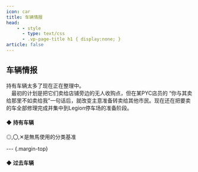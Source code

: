 ```yaml
---
icon: car
title: 车辆情报
head:
    - - style
      - type: text/css
      - .vp-page-title h1 { display:none; }
article: false
---
```


## <div class="text-bg-grey"> 车辆情报 <i class="fa-solid fa-car" style="color: lightSteelblue"></i></div>

持有车辆太多了现在正在整理中。
<CollapsableText label="＞关于转卖预定"> <br>
&emsp;最初的计划是把它们卖给店铺旁边的无人收购点，但在某PYC店员的 “你与其卖给那里不如卖给我”一句话后，就改变主意准备转卖给其他市民。现在还在把要卖的车全部修理完成并集中到Legion停车场的准备阶段。
</CollapsableText>

#### <span class="underline-blue">◆ 持有车辆&ensp; </span>

<div class="date vehicle-margin-top">◎,〇,✕是無馬使用的分类基准</div>

<DetailsButton label="◎（常用）" :isScrollable="true" margin="0 0 15px 0">
  <DataTable :isTogglable="true" :headers="headers" :headersInitState="headersShowImage" :colStyle="colStyle" :data="favoriteVehicleData" />
</DetailsButton>

<DetailsButton label="〇" :isScrollable="true">
  <DataTable :isTogglable="true" :headers="headers" :headersInitState="headersInitState" :colStyle="colStyle" :data="generalVehicleData" />
</DetailsButton>

<DetailsButton label="未分类" :isScrollable="true" margin="15px 0 15px 0">
  <DataTable :isTogglable="true" :headers="headers" :headersInitState="headersInitState" :colStyle="colStyle" :data="uncategorizedVehicleData" />
</DetailsButton>

<DetailsButton label="✕（转卖预定）" :isScrollable="true" margin="15px 0 15px 0">
  <DataTable :isTogglable="true" :headers="headers" :headersInitState="headersInitState" :colStyle="colStyle" :data="resaleVehicleData" />
</DetailsButton>

<DetailsButton label="飞机 · 船只" :isScrollable="true" margin="30px 0 15px 0">
  <DataTable :isTogglable="true" :headers="headers" :headersInitState="headersInitState" :colStyle="colStyle" :data="planeBoatData" />
</DetailsButton>

--- {.margin-top}

#### <span class="underline-blue">◆ 过去车辆&ensp; </span>

<DetailsButton label="借出" :isScrollable="true" margin="15px 0 15px 0">
  <DataTable :isTogglable="true" :headers="headers" :headersInitState="headersInitState" :colStyle="colStyle" :data="lendVehicleData" />
</DetailsButton>

<DetailsButton label="过去车辆" :isScrollable="true" margin="15px 0 15px 0">
  <DataTable :isTogglable="true" :headers="headers" :headersInitState="headersInitState" :colStyle="colStyle" :data="pastVehicleData" />
</DetailsButton>

<DetailsButton label="景品用车" :isScrollable="true" margin="15px 0 15px 0">
  <DataTable :isTogglable="true" :headers="headers" :headersInitState="headersInitState" :colStyle="colStyle" :data="prizeVehicleData" />
</DetailsButton>

<script setup>
import DataTable from "@DataTable";
import { 
    favoriteVehicleData, 
    generalVehicleData, 
    uncategorizedVehicleData, 
    resaleVehicleData, 
    planeBoatData, 
    lendVehicleData, 
    pastVehicleData, 
    prizeVehicleData,
    headers,
    headersInitState,
    headersShowImage,
    colStyle,
    } from "@VehicleData";
</script>